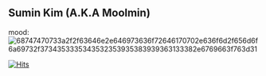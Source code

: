 ## Sumin Kim (A.K.A Moolmin)

mood: ![68747470733a2f2f63646e2e646973636f72646170702e636f6d2f656d6f6a69732f3734353335343532353935383939363133382e6769663f763d31](https://github.com/user-attachments/assets/75bf9991-5141-4191-bc77-6ed5b9a515ae)

[![Hits](https://hits.seeyoufarm.com/api/count/incr/badge.svg?url=https%3A%2F%2Fgithub.com%2F%2508moolmin%2Fhit-counter&count_bg=%2379C83D&title_bg=%23555555&icon=badoo.svg&icon_color=%23E7E7E7&title=hits&edge_flat=false)](https://hits.seeyoufarm.com)

